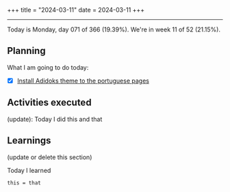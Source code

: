+++
title = "2024-03-11"
date = 2024-03-11
+++

---

Today is Monday, day 071 of 366 (19.39%). We're in week 11 of 52 (21.15%).

## Planning

What I am going to do today:

- [x] [Install Adidoks theme to the portuguese pages](https://github.com/OmnicodeSolutions/worklog-luisa/issues/4)

## Activities executed

(update): Today I did this and that

## Learnings

(update or delete this section)

Today I learned
```
this = that
```
